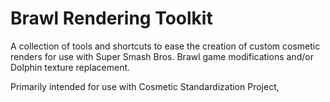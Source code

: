 # Brawl Rendering Toolkit
 A collection of tools and shortcuts to ease the creation of custom cosmetic renders for use with Super Smash Bros. Brawl game modifications and/or Dolphin texture replacement.

Primarily intended for use with Cosmetic Standardization Project, 